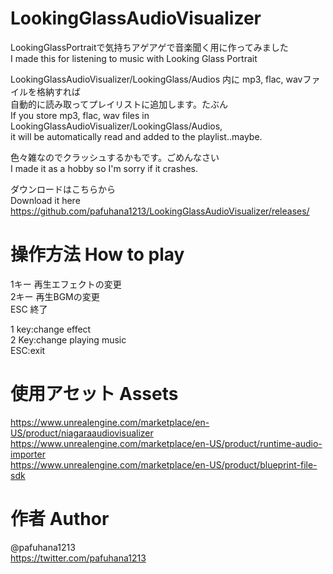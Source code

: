 # LookingGlassAudioVisualizer
LookingGlassPortraitで気持ちアゲアゲで音楽聞く用に作ってみました  
I made this for listening to music with Looking Glass Portrait

LookingGlassAudioVisualizer/LookingGlass/Audios 内に mp3, flac, wavファイルを格納すれば  
自動的に読み取ってプレイリストに追加します。たぶん  
If you store mp3, flac, wav files in LookingGlassAudioVisualizer/LookingGlass/Audios,   
it will be automatically read and added to the playlist..maybe.  

色々雑なのでクラッシュするかもです。ごめんなさい  
I made it as a hobby so I'm sorry if it crashes.

ダウンロードはこちらから  
Download it here  
https://github.com/pafuhana1213/LookingGlassAudioVisualizer/releases/

# 操作方法 How to play
1キー 再生エフェクトの変更  
2キー 再生BGMの変更  
ESC  終了

1 key:change effect  
2 Key:change playing music  
ESC:exit

# 使用アセット Assets
https://www.unrealengine.com/marketplace/en-US/product/niagaraaudiovisualizer  
https://www.unrealengine.com/marketplace/en-US/product/runtime-audio-importer  
https://www.unrealengine.com/marketplace/en-US/product/blueprint-file-sdk


# 作者 Author
@pafuhana1213  
https://twitter.com/pafuhana1213

